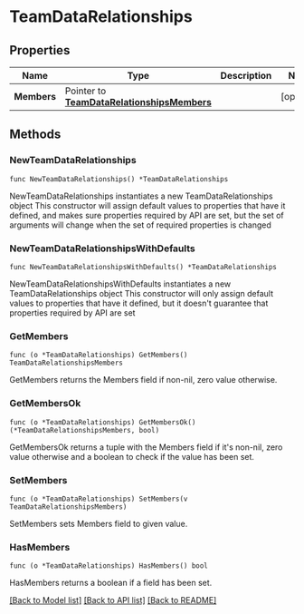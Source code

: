 # TeamDataRelationships

## Properties

Name | Type | Description | Notes
------------ | ------------- | ------------- | -------------
**Members** | Pointer to [**TeamDataRelationshipsMembers**](TeamDataRelationshipsMembers.md) |  | [optional] 

## Methods

### NewTeamDataRelationships

`func NewTeamDataRelationships() *TeamDataRelationships`

NewTeamDataRelationships instantiates a new TeamDataRelationships object
This constructor will assign default values to properties that have it defined,
and makes sure properties required by API are set, but the set of arguments
will change when the set of required properties is changed

### NewTeamDataRelationshipsWithDefaults

`func NewTeamDataRelationshipsWithDefaults() *TeamDataRelationships`

NewTeamDataRelationshipsWithDefaults instantiates a new TeamDataRelationships object
This constructor will only assign default values to properties that have it defined,
but it doesn't guarantee that properties required by API are set

### GetMembers

`func (o *TeamDataRelationships) GetMembers() TeamDataRelationshipsMembers`

GetMembers returns the Members field if non-nil, zero value otherwise.

### GetMembersOk

`func (o *TeamDataRelationships) GetMembersOk() (*TeamDataRelationshipsMembers, bool)`

GetMembersOk returns a tuple with the Members field if it's non-nil, zero value otherwise
and a boolean to check if the value has been set.

### SetMembers

`func (o *TeamDataRelationships) SetMembers(v TeamDataRelationshipsMembers)`

SetMembers sets Members field to given value.

### HasMembers

`func (o *TeamDataRelationships) HasMembers() bool`

HasMembers returns a boolean if a field has been set.


[[Back to Model list]](../README.md#documentation-for-models) [[Back to API list]](../README.md#documentation-for-api-endpoints) [[Back to README]](../README.md)


